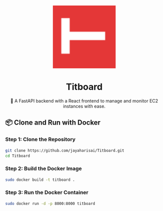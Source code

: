 <p align="center">
  <img src="assets/logo.png" alt="Titboard Logo" width="200" />
</p>

<h1 align="center">Titboard</h1>

<p align="center">
  🚀 A FastAPI backend with a React frontend to manage and monitor EC2 instances with ease.
</p>

## 📦 Clone and Run with Docker

### Step 1: Clone the Repository

```bash
git clone https://github.com/jayaharisai/Titboard.git
cd Titboard
```

### Step 2: Build the Docker Image

```bash
sudo docker build -t titboard .
```
### Step 3: Run the Docker Container
```bash
sudo docker run -d -p 8000:8000 titboard